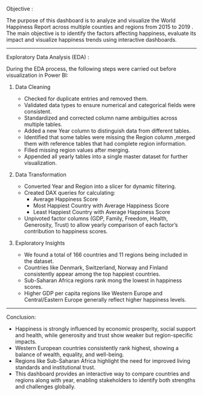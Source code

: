 Objective :

The purpose of this dashboard is to analyze and visualize the World Happiness Report across multiple counties and regions from 2015 to 2019 . The main objective is to identify the factors affecting happiness, evaluate its impact and visualize happiness trends using interactive dashboards.

------------------------------------------------------------------------------------------------------------------------------------------------------------------------------------------------------------------

Exploratory Data Analysis (EDA) :

During the EDA process, the following steps were carried out before visualization in Power BI:

1.  Data Cleaning
    -   Checked for duplicate entries and removed them.
    -   Validated data types to ensure numerical and categorical fields were consistent.
    -   Standardized and corrected column name ambiguities across multiple tables.
    -   Added a new Year column to distinguish data from different tables.
    -   Identified that some tables were missing the Region column ,merged them with reference tables that had complete region information.
    -   Filled missing region values after merging.
    -   Appended all yearly tables into a single master dataset for further visualization.
        
2.  Data Transformation
    -   Converted Year and Region into a slicer for dynamic filtering.
    -   Created DAX queries for calculating:
        -   Average Happiness Score
        -   Most Happiest Country with Average Happiness Score
        -   Least Happiest Country with Average Happiness Score
    -   Unpivoted factor columns (GDP, Family, Freedom, Health, Generosity, Trust) to allow yearly comparison of each factor’s contribution to happiness scores.
       
3.  Exploratory Insights
    -   We found a total of 166 countries and 11 regions being included in the dataset.
    -   Countries like Denmark, Switzerland, Norway and Finland consistently appear among the top happiest countries.
    -   Sub-Saharan Africa regions rank mong the lowest in happiness scores.
    -   Higher GDP per capita regions like  Western Europe and Central/Eastern Europe generally reflect higher happiness levels.

--------------------------------------------------------------------------------------------------------------------------------------------------------------------------------------------------------------------
Conclusion:

-   Happiness is strongly influenced by economic prosperity, social support and health, while generosity and trust show weaker but region-specific impacts.
-   Western European countries consistently rank highest, showing a balance of wealth, equality, and well-being.
-   Regions like Sub-Saharan Africa highlight the need for improved living standards and institutional trust.
-   This dashboard provides an interactive way to compare countries and regions along with year, enabling stakeholders to identify both strengths and challenges globally.

